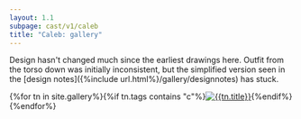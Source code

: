 ```yaml
---
layout: 1.1
subpage: cast/v1/caleb
title: "Caleb: gallery"
---
```

Design hasn't changed much since the earliest drawings here. Outfit from the torso down was initially inconsistent, but the simplified version seen in the [design notes]({%include url.html%}/gallery/designnotes) has stuck.

<section id="gallery" class="artwall">{%for tn in site.gallery%}{%if tn.tags contains "c"%}<a href="{%include url.html%}{%if tn.url contains 'roundup'%}/gallery/roundups/{{tn.slug}}{%else%}{{tn.permalink}}{%endif%}"{%if tn.url contains 'roundup'%} class="rn"{%endif%}><img src="{%include url.html%}/assets/img/gallery/{%if tn.url contains 'roundup'%}roundups/{{tn.slug}}{%else%}{%if tn.img%}{{tn.img}}{%else%}{{tn.date|date:'%Y-%m-%d'}}{%endif%}{%endif%}-tn.png" alt="{{tn.title}}"/></a>{%endif%}{%endfor%}</section>